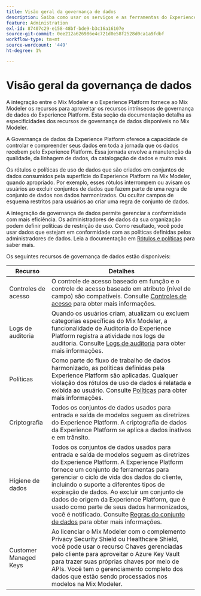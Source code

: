 ```yaml
---
title: Visão geral da governança de dados
description: Saiba como usar os serviços e as ferramentas do Experience Platform que permitem controlar os dados de experiência coletados. Assim, você cumpre com suas práticas comerciais, suas obrigações legais e seu processo de desenvolvimento.
feature: Administration
exl-id: 87407c29-e158-48bf-bde9-b3c16a16107e
source-git-commit: 0ee212a626986e4c721d0e58f2528d0ca1a9fdbf
workflow-type: tm+mt
source-wordcount: '449'
ht-degree: 1%

---
```


# Visão geral da governança de dados

A integração entre o Mix Modeler e o Experience Platform fornece ao Mix Modeler os recursos para aproveitar os recursos intrínsecos de governança de dados do Experience Platform. Esta seção da documentação detalha as especificidades dos recursos de governança de dados disponíveis no Mix Modeler.

A Governança de dados da Experience Platform oferece a capacidade de controlar e compreender seus dados em toda a jornada que os dados recebem pelo Experience Platform. Essa jornada envolve a manutenção da qualidade, da linhagem de dados, da catalogação de dados e muito mais.

Os rótulos e políticas de uso de dados que são criados em conjuntos de dados consumidos pela superfície do Experience Platform na Mix Modeler, quando apropriado. Por exemplo, esses rótulos interrompem ou avisam os usuários ao excluir conjuntos de dados que fazem parte de uma regra de conjunto de dados nos dados harmonizados. Ou ocultar campos de esquema restritos para usuários ao criar uma regra de conjunto de dados.

A integração de governança de dados permite gerenciar a conformidade com mais eficiência. Os administradores de dados da sua organização podem definir políticas de restrição de uso. Como resultado, você pode usar dados que estejam em conformidade com as políticas definidas pelos administradores de dados. Leia a documentação em [Rótulos e políticas](https://experienceleague.adobe.com/pt-br/docs/analytics-platform/using/cja-dataviews/data-governance) para saber mais.

Os seguintes recursos de governança de dados estão disponíveis:

| Recurso | Detalhes |
|---|---|
| Controles de acesso | O controle de acesso baseado em função e o controle de acesso baseado em atributo (nível de campo) são compatíveis. Consulte [Controles de acesso](access-controls.md) para obter mais informações. |
| Logs de auditoria | Quando os usuários criam, atualizam ou excluem categorias específicas do Mix Modeler, a funcionalidade de Auditoria do Experience Platform registra a atividade nos logs de auditoria. Consulte [Logs de auditoria](audit-logs.md) para obter mais informações. |
| Políticas | Como parte do fluxo de trabalho de dados harmonizado, as políticas definidas pela Experience Platform são aplicadas. Qualquer violação dos rótulos de uso de dados é relatada e exibida ao usuário. Consulte [Políticas](policies.md) para obter mais informações. |
| Criptografia | Todos os conjuntos de dados usados para entrada e saída de modelos seguem as diretrizes do Experience Platform. A criptografia de dados da Experience Platform se aplica a dados inativos e em trânsito. |
| Higiene de dados | Todos os conjuntos de dados usados para entrada e saída de modelos seguem as diretrizes do Experience Platform. A Experience Platform fornece um conjunto de ferramentas para gerenciar o ciclo de vida dos dados do cliente, incluindo o suporte a diferentes tipos de expiração de dados. Ao excluir um conjunto de dados de origem da Experience Platform, que é usado como parte de seus dados harmonizados, você é notificado. Consulte [Regras do conjunto de dados](/help/harmonize-data/dataset-rules.md) para obter mais informações. |
| Customer Managed Keys | Ao licenciar o Mix Modeler com o complemento Privacy Security Shield ou Healthcare Shield, você pode usar o recurso Chaves gerenciadas pelo cliente para aproveitar o Azure Key Vault para trazer suas próprias chaves por meio de APIs. Você tem o gerenciamento completo dos dados que estão sendo processados nos modelos na Mix Modeler. |
